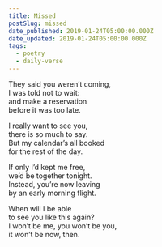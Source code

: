 ```yaml
---
title: Missed
postSlug: missed
date_published: 2019-01-24T05:00:00.000Z
date_updated: 2019-01-24T05:00:00.000Z
tags:
  - poetry
  - daily-verse
---
```


They said you weren’t coming,  
I was told not to wait:  
and make a reservation  
before it was too late.

I really want to see you,  
there is so much to say.  
But my calendar’s all booked  
for the rest of the day.

If only I’d kept me free,  
we’d be together tonight.  
Instead, you’re now leaving  
by an early morning flight.

When will I be able  
to see you like this again?  
I won’t be me, you won’t be you,  
it won’t be now, then.
